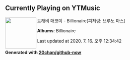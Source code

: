 ## Currently Playing on YTMusic

[<img align="left" width="100" src="https://lh3.googleusercontent.com/g9u1L9mhVSouIkdIJCv6SOT2QTp-B_IAsZa4qUHpi5JTq8ghWmFRh0WyEXW4s9QqldchLw9v-PEVzbTXDg">](https://music.youtube.com/channel/UC3GyTNF7gU4gxY13cf9n8aQ)

트래비 매코이 - Billionaire(피처링: 브루노 마스)

**Albums**: Billionaire

Last updated at 2020. 7. 16. 오후 12:34:42

#### Generated with [20chan/github-now](https://github.com/20chan/github-now)


<!--
**20chan/20chan** is a ✨ _special_ ✨ repository because its `README.md` (this file) appears on your GitHub profile.

Here are some ideas to get you started:

- 🔭 I’m currently working on ...
- 🌱 I’m currently learning ...
- 👯 I’m looking to collaborate on ...
- 🤔 I’m looking for help with ...
- 💬 Ask me about ...
- 📫 How to reach me: ...
- 😄 Pronouns: ...
- ⚡ Fun fact: ...
-->
